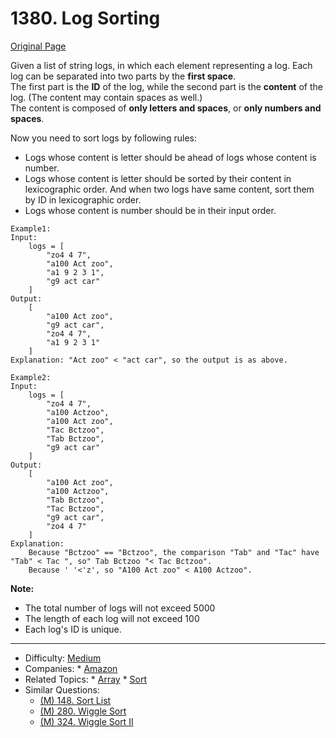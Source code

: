 # 1380. Log Sorting
[Original Page](https://www.lintcode.com/problem/log-sorting/description)

Given a list of string logs, in which each element representing a log. Each log can be separated into two parts by the **first space**.  
The first part is the **ID** of the log, while the second part is the **content** of the log. (The content may contain spaces as well.)  
The content is composed of **only letters and spaces**, or **only numbers and spaces**.  

Now you need to sort logs by following rules:  
* Logs whose content is letter should be ahead of logs whose content is number.
* Logs whose content is letter should be sorted by their content in lexicographic order. And when two logs have same content, sort them by ID in lexicographic order.
* Logs whose content is number should be in their input order.
```
Example1:
Input:  
    logs = [
        "zo4 4 7",
        "a100 Act zoo",
        "a1 9 2 3 1",
        "g9 act car"
    ]
Output: 
    [
        "a100 Act zoo",
        "g9 act car",
        "zo4 4 7",
        "a1 9 2 3 1"
    ]
Explanation: "Act zoo" < "act car", so the output is as above.
```
  
```
Example2:
Input:  
    logs = [
        "zo4 4 7",
        "a100 Actzoo",
        "a100 Act zoo",
        "Tac Bctzoo",
        "Tab Bctzoo",
        "g9 act car"
    ]
Output: 
    [
        "a100 Act zoo",
        "a100 Actzoo",
        "Tab Bctzoo",
        "Tac Bctzoo",
        "g9 act car",
        "zo4 4 7"
    ]
Explanation:
    Because "Bctzoo" == "Bctzoo", the comparison "Tab" and "Tac" have "Tab" < Tac ", so" Tab Bctzoo "< Tac Bctzoo".
    Because ' '<'z', so "A100 Act zoo" < A100 Actzoo".
```  
**Note:**
* The total number of logs will not exceed 5000
* The length of each log will not exceed 100
* Each log's ID is unique.

---

* Difficulty: [Medium](https://leetcode.com/problemset/all/?difficulty=Medium)
* Companies: * [Amazon](https://leetcode.com/company/amazon/)
* Related Topics: * [Array](https://leetcode.com/tag/array/) 	* [Sort](https://leetcode.com/tag/sort/)
* Similar Questions: 
  * [(M) 148. Sort List](https://leetcode.com/problems/sort-list/description/)
  * [(M) 280. Wiggle Sort](https://leetcode.com/problems/wiggle-sort/description/)
  * [(M) 324. Wiggle Sort II](https://leetcode.com/problems/wiggle-sort-ii/description/)

